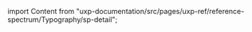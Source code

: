 
import Content from "uxp-documentation/src/pages/uxp-ref/reference-spectrum/Typography/sp-detail";

<Content query="product=photoshop"/>
